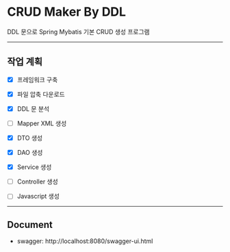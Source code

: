 CRUD Maker By DDL
=============

DDL 문으로 Spring Mybatis 기본 CRUD 생성 프로그램

------------
## 작업 계획
- [x] 프레임워크 구축
- [x] 파일 압축 다운로드
- [x] DDL 문 분석
- [ ] Mapper XML 생성
- [x] DTO 생성
- [x] DAO 생성
- [x] Service 생성
- [ ] Controller 생성
- [ ] Javascript 생성


-------------
## Document
- swagger: http://localhost:8080/swagger-ui.html